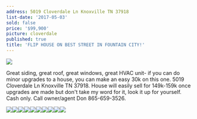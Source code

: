 ```yaml
---
address: 5019 Cloverdale Ln Knoxville TN 37918
list-date: '2017-05-03'
sold: false
price: '$99,900'
picture: cloverdale
published: true
title: 'FLIP HOUSE ON BEST STREET IN FOUNTAIN CITY!'
---
```



![](/uploads/versions/screen-shot-2017-05-03-at-4-09-53-pm---x----1276-954x---.png)

Great siding, great roof, great windows, great HVAC unit- if you can do minor upgrades to a house, you can make an easy 30k on this one. 5019 Cloverdale Ln Knoxville TN 37918. House will easily sell for 149k-159k once upgrades are made but don't take my word for it, look it up for yourself. Cash only. Call owner/agent Don 865-659-3526.

![](/uploads/versions/screen-shot-2017-05-03-at-4-10-03-pm---x----1280-960x---.png)![](/uploads/versions/screen-shot-2017-05-03-at-4-10-13-pm---x----1280-958x---.png)![](/uploads/versions/screen-shot-2017-05-03-at-4-10-24-pm---x----1274-954x---.png)![](/uploads/versions/screen-shot-2017-05-03-at-4-10-48-pm---x----1276-960x---.png)![](/uploads/versions/screen-shot-2017-05-03-at-4-10-55-pm---x----1276-954x---.png)![](/uploads/versions/screen-shot-2017-05-03-at-4-11-04-pm---x----1274-950x---.png)![](/uploads/versions/screen-shot-2017-05-03-at-4-11-12-pm---x----1270-948x---.png)![](/uploads/versions/screen-shot-2017-05-03-at-4-11-20-pm---x----1276-960x---.png)![](/uploads/versions/screen-shot-2017-05-03-at-4-11-39-pm---x----1262-954x---.png)![](/uploads/versions/screen-shot-2017-05-03-at-4-11-51-pm---x----1282-946x---.png)
